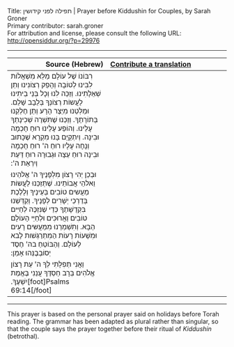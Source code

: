 <html>
<head></head>
<body>
Title: תפילה לפני קידושין | Prayer before Kiddushin for Couples, by Sarah Groner<br />
Primary contributor: sarah.groner<br />
For attribution and license, please consult the following URL: <a href="http://opensiddur.org/?p=29976">http://opensiddur.org/?p=29976</a>
<p />
<hr />

<table style="margin-left: auto;margin-right: auto" class="draggable">
<thead><tr><th id="x" style="text-align: right">Source (Hebrew)</th><th style="text-align: left"><a href="/translate/" target="_blank" rel="noopener">Contribute a translation</a></th></tr></thead>
<tbody>
<tr>
<td style="vertical-align:top" width="44%">
<div class="liturgy" lang="he">
רִבּוֹנוֹ שֶׁל עוֹלָם מַלֵּא מִשְׁאֲלוֹת לִבִּינוּ לְטוֹבָה וְהָפֵק רְצוֹנִינוּ וְתֵן שְׁאֵלָתִינוּ. וְזַכֵּה לִנוּ וְכָל בְּנֵי בֵיתִינוּ לַעֲשוֹת רְצוֹנְךָ בְּלֵבָב שָׁלֵם. וּמַלְּטֵנוּ מִיֵּצֶר הָרָע וְתֵן חֶלְקֵנוּ בְּתוֹרָתֶךָ. וְזַכֵּנוּ שֶׁתִּשְׁרֶה שְׁכִינָתְךָ עָלֵינוּ. וְהוֹפַע עָלֵינוּ רוּחַ חָכְמָה וּבִינָה. וְיִתְקַיֵּם בָּנוּ מִקְרָא שֶׁכָּתוּב וְנָחָה עָלָיו רוּחַ ה' רוּחַ חָכְמָה וּבִינָה רוּחַ עֵצָה וּגְבוּרָה רוּחַ דַּעַת וְיִרְאַת ה':‏
</span></div></td>
 
<td style="vertical-align:top" width="53%"><div class="english" lang="en">

</td></tr>


<tr><td style="vertical-align:top" width="44%">
<div class="liturgy" lang="he">
וּבְכֵן יְהִי רָצוֹן מִלְּפָנֶיךָ ה' אֱלהֵינוּ וֵאלהֵי אֲבוֹתֵינוּ. שֶׁתְּזַכֵּנוּ לַעֲשוֹת מַעֲשים טוֹבִים בְּעֵינֶיךָ וְלָלֶכֶת בְּדַרְכֵי יְשָׁרִים לְפָנֶיךָ. וְקַדְּשֵׁנוּ בִּקְדֻשָׁתֶךָ כְּדֵי שֶׁנִּזְכֶּה לְחַיִּים טוֹבִים וַאֲרוּכִּים וּלְחַיֵּי הָעוֹלָם הַבָּא. וְתִשְׁמְרֵנוּ מִמַּעֲשּים רָעִים וּמִשָׁעוֹת רָעוֹת הַמִתְרַגְשׁות לָבא לְעוֹלָם. וְהַבּוֹטֵחַ בה' חֶסֶד יְסוֹבְבֶנְּהוּ אָמֵן:‏
</span></div></td>
 
<td style="vertical-align:top" width="53%"><div class="english" lang="en">

</td></tr>


<tr><td style="vertical-align:top" width="44%">
<div class="liturgy" lang="he">
וַאֲנִי תְפִלָּתִי לְךָ ה' עֵת רָצוֹן אֱלֹהִים בְּרָב חַסְדֶּךָ עֲנֵנִי בֶּאֱמֶת יִשְׁעֶךָ.‏[foot]Psalms 69:14[/foot]
</span></div></td>
 
<td style="vertical-align:top" width="53%"><div class="english" lang="en">

</td></tr>
</tbody></table>

<hr />

This prayer is based on the personal prayer said on holidays before Torah reading. The grammar has been adapted as plural rather than singular, so that the couple says the prayer together before their ritual of <em>Kiddushin</em> (betrothal).
</body>
</html>